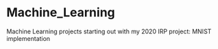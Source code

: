 # Machine_Learning
Machine Learning projects starting out with my 2020 IRP project: MNIST implementation
